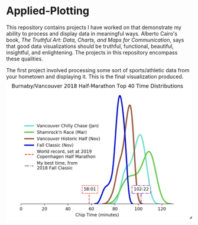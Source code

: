 # Applied-Plotting

This repository contains projects I have worked on that demonstrate my ability to process and display data in meaningful ways. Alberto Cairo's book, _The Truthful Art: Data, Charts, and Maps for Communication_, says that good data visualizations should be truthful, functional, beautiful, insightful, and enlightening. The projects in this repository encompass these qualities.


The first project involved processing some sort of sports/athletic data from your hometown and displaying it. This is the final visualization produced.
![alt text](https://github.com/jeffreyboschman/Applied-Plotting/blob/main/Burnaby%20and%20Vancouver%202018%20Half%20Marathon%20Top%2040%20Time%20Distributions.png?raw=true)
